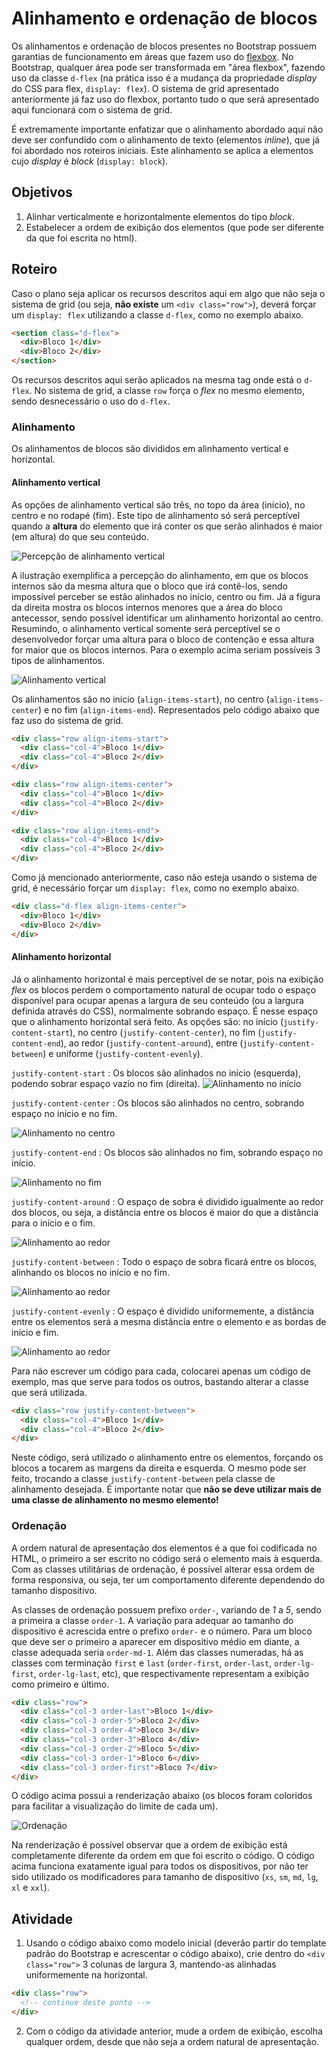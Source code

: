 # Alinhamento e ordenação de blocos
Os alinhamentos e ordenação de blocos presentes no Bootstrap possuem garantias de funcionamento em áreas que fazem uso do [flexbox](https://developer.mozilla.org/pt-BR/docs/Web/CSS/CSS_Flexible_Box_Layout/Basic_Concepts_of_Flexbox). No Bootstrap, qualquer área pode ser transformada em "área flexbox", fazendo uso da classe `d-flex` (na prática isso é a mudança da propriedade *display* do CSS para flex, `display: flex`). O sistema de grid apresentado anteriormente já faz uso do flexbox, portanto tudo o que será apresentado aqui funcionará com o sistema de grid.

É extremamente importante enfatizar que o alinhamento abordado aqui não deve ser confundido com o alinhamento de texto (elementos *inline*), que já foi abordado nos roteiros iniciais. Este alinhamento se aplica a elementos cujo *display* é *block* (`display: block`).

## Objetivos
1. Alinhar verticalmente e horizontalmente elementos do tipo *block*.
2. Estabelecer a ordem de exibição dos elementos (que pode ser diferente da que foi escrita no html).

## Roteiro
Caso o plano seja aplicar os recursos descritos aqui em algo que não seja o sistema de grid (ou seja, **não existe** um `<div class="row">`), deverá forçar um `display: flex` utilizando a classe `d-flex`, como no exemplo abaixo.

```html
<section class="d-flex">
  <div>Bloco 1</div>
  <div>Bloco 2</div>
</section>
```
Os recursos descritos aqui serão aplicados na mesma tag onde está o `d-flex`. No sistema de grid, a classe `row` força o *flex* no mesmo elemento, sendo desnecessário o uso do `d-flex`.

### Alinhamento 
Os alinhamentos de blocos são divididos em alinhamento vertical e horizontal.

#### Alinhamento vertical
As opções de alinhamento vertical são três, no topo da área (início), no centro e no rodapé (fim). Este tipo de alinhamento só será perceptível quando a **altura** do elemento que irá conter os que serão alinhados é maior (em altura) do que seu conteúdo. 

![Percepção de alinhamento vertical](./imgs/vertical_align_perception.png)

A ilustração exemplifica a percepção do alinhamento, em que os blocos internos são da mesma altura que o bloco que irá contê-los, sendo impossível perceber se estão alinhados no início, centro ou fim. Já a figura da direita mostra os blocos internos menores que a área do bloco antecessor, sendo possível identificar um alinhamento horizontal ao centro. Resumindo, o alinhamento vertical somente será perceptível se o desenvolvedor forçar uma altura para o bloco de contenção e essa altura for maior que os blocos internos. Para o exemplo acima seriam possíveis 3 tipos de alinhamentos.

![Alinhamento vertical](./imgs/align-items.png)

Os alinhamentos são no início (`align-items-start`), no centro (`align-items-center`) e no fim (`align-items-end`). Representados pelo código abaixo que faz uso do sistema de grid.

```html
<div class="row align-items-start">
  <div class="col-4">Bloco 1</div>
  <div class="col-4">Bloco 2</div>
</div>
```

```html
<div class="row align-items-center">
  <div class="col-4">Bloco 1</div>
  <div class="col-4">Bloco 2</div>
</div>
```

```html
<div class="row align-items-end">
  <div class="col-4">Bloco 1</div>
  <div class="col-4">Bloco 2</div>
</div>
```

Como já mencionado anteriormente, caso não esteja usando o sistema de grid, é necessário forçar um `display: flex`, como no exemplo abaixo.

```html
<div class="d-flex align-items-center">
  <div>Bloco 1</div>
  <div>Bloco 2</div>
</div>
```

#### Alinhamento horizontal
Já o alinhamento horizontal é mais perceptível de se notar, pois na exibição *flex* os blocos perdem o comportamento natural de ocupar todo o espaço disponível para ocupar apenas a largura de seu conteúdo (ou a largura definida através do CSS), normalmente sobrando espaço. É nesse espaço que o alinhamento horizontal será feito. As opções são: no início (`justify-content-start`), no centro (`justify-content-center`), no fim (`justify-content-end`), ao redor (`justify-content-around`), entre (`justify-content-between`) e uniforme (`justify-content-evenly`).

`justify-content-start`
: Os blocos são alinhados no início (esquerda), podendo sobrar espaço vazio no fim (direita).
![Alinhamento no início](./imgs/justify-content-start.png)

`justify-content-center`
: Os blocos são alinhados no centro, sobrando espaço no início e no fim.

![Alinhamento no centro](./imgs/justify-content-center.png)

`justify-content-end`
: Os blocos são alinhados no fim, sobrando espaço no início.

![Alinhamento no fim](./imgs/justify-content-end.png)

`justify-content-around`
: O espaço de sobra é dividido igualmente ao redor dos blocos, ou seja, a distância entre os blocos é maior do que a distância para o início e o fim.

![Alinhamento ao redor](./imgs/justify-content-around.png)

`justify-content-between`
: Todo o espaço de sobra ficará entre os blocos, alinhando os blocos no início e no fim.

![Alinhamento ao redor](./imgs/justify-content-between.png)

`justify-content-evenly`
: O espaço é dividido uniformemente, a distância entre os elementos será a mesma distância entre o elemento e as bordas de início e fim.

![Alinhamento ao redor](./imgs/justify-content-evenly.png)

Para não escrever um código para cada, colocarei apenas um código de exemplo, mas que serve para todos os outros, bastando alterar a classe que será utilizada.

```html
<div class="row justify-content-between">
  <div class="col-4">Bloco 1</div>
  <div class="col-4">Bloco 2</div>
</div>
```
Neste código, será utilizado o alinhamento entre os elementos, forçando os blocos a tocarem as margens da direita e esquerda. O mesmo pode ser feito, trocando a classe `justify-content-between` pela classe de alinhamento desejada. É importante notar que **não se deve utilizar mais de uma classe de alinhamento no mesmo elemento!**

### Ordenação
A ordem natural de apresentação dos elementos é a que foi codificada no HTML, o primeiro a ser escrito no código será o elemento mais à esquerda. Com as classes utilitárias de ordenação, é possível alterar essa ordem de forma responsiva, ou seja, ter um comportamento diferente dependendo do tamanho dispositivo.

As classes de ordenação possuem prefixo `order-`, variando de *1* a *5*, sendo a primeira a classe `order-1`. A variação para adequar ao tamanho do dispositivo é acrescida entre o prefixo `order-` e o número. Para um bloco que deve ser o primeiro a aparecer em dispositivo médio em diante, a classe adequada seria `order-md-1`. Além das classes numeradas, há as classes com terminação `first` e `last` (`order-first`, `order-last`, `order-lg-first`, `order-lg-last`, etc), que respectivamente representam a exibição como primeiro e último.

```html
<div class="row">
  <div class="col-3 order-last">Bloco 1</div>
  <div class="col-3 order-5">Bloco 2</div>
  <div class="col-3 order-4">Bloco 3</div>
  <div class="col-3 order-3">Bloco 4</div>
  <div class="col-3 order-2">Bloco 5</div>
  <div class="col-3 order-1">Bloco 6</div>
  <div class="col-3 order-first">Bloco 7</div>
</div>
```

O código acima possui a renderização abaixo (os blocos foram coloridos para facilitar a visualização do limite de cada um).

![Ordenação](./imgs/order-example.png)

Na renderização é possível observar que a ordem de exibição está completamente diferente da ordem em que foi escrito o código. O código acima funciona exatamente igual para todos os dispositivos, por não ter sido utilizado os modificadores para tamanho de dispositivo (`xs`, `sm`, `md`, `lg`, `xl` e `xxl`).

## Atividade
1. Usando o código abaixo como modelo inicial (deverão partir do template padrão do Bootstrap e acrescentar o código abaixo), crie dentro do `<div class="row">` 3 colunas de largura 3, mantendo-as alinhadas uniformemente na horizontal.
```html
<div class="row">
  <!-- continue deste ponto -->
</div>
```

2. Com o código da atividade anterior, mude a ordem de exibição, escolha qualquer ordem, desde que não seja a ordem natural de apresentação.